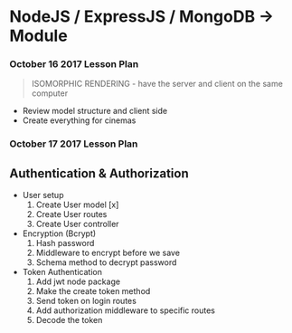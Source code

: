 # NodeJS / ExpressJS / MongoDB  -> Module

### October 16 2017 Lesson Plan
>ISOMORPHIC RENDERING - have the server and client on the same computer
- Review model structure and client side
- Create everything for cinemas

### October 17 2017 Lesson Plan
## Authentication & Authorization
- User setup
  1. Create User model [x]
  2. Create User routes 
  3. Create User controller
- Encryption (Bcrypt)
  1. Hash password
  2. Middleware to encrypt before we save
  3. Schema method to decrypt password
- Token Authentication
  1. Add jwt node package
  2. Make the create token method
  3. Send token on login routes
  4. Add authorization middleware to specific routes
  5. Decode the token
